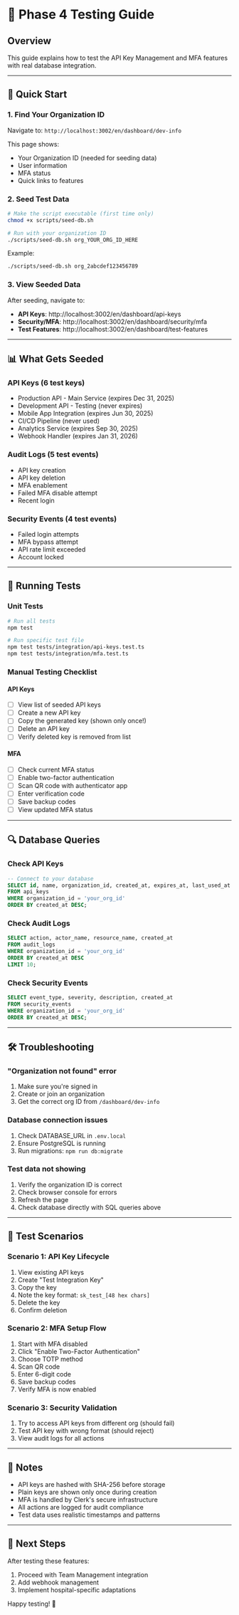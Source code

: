 # 🧪 Phase 4 Testing Guide

## Overview

This guide explains how to test the API Key Management and MFA features with real database integration.

---

## 🚀 Quick Start

### 1. Find Your Organization ID

Navigate to: `http://localhost:3002/en/dashboard/dev-info`

This page shows:
- Your Organization ID (needed for seeding data)
- User information
- MFA status
- Quick links to features

### 2. Seed Test Data

```bash
# Make the script executable (first time only)
chmod +x scripts/seed-db.sh

# Run with your organization ID
./scripts/seed-db.sh org_YOUR_ORG_ID_HERE
```

Example:
```bash
./scripts/seed-db.sh org_2abcdef123456789
```

### 3. View Seeded Data

After seeding, navigate to:
- **API Keys**: http://localhost:3002/en/dashboard/api-keys
- **Security/MFA**: http://localhost:3002/en/dashboard/security/mfa
- **Test Features**: http://localhost:3002/en/dashboard/test-features

---

## 📊 What Gets Seeded

### API Keys (6 test keys)
- Production API - Main Service (expires Dec 31, 2025)
- Development API - Testing (never expires)
- Mobile App Integration (expires Jun 30, 2025)
- CI/CD Pipeline (never used)
- Analytics Service (expires Sep 30, 2025)
- Webhook Handler (expires Jan 31, 2026)

### Audit Logs (5 test events)
- API key creation
- API key deletion
- MFA enablement
- Failed MFA disable attempt
- Recent login

### Security Events (4 test events)
- Failed login attempts
- MFA bypass attempt
- API rate limit exceeded
- Account locked

---

## 🧪 Running Tests

### Unit Tests
```bash
# Run all tests
npm test

# Run specific test file
npm test tests/integration/api-keys.test.ts
npm test tests/integration/mfa.test.ts
```

### Manual Testing Checklist

#### API Keys
- [ ] View list of seeded API keys
- [ ] Create a new API key
- [ ] Copy the generated key (shown only once!)
- [ ] Delete an API key
- [ ] Verify deleted key is removed from list

#### MFA
- [ ] Check current MFA status
- [ ] Enable two-factor authentication
- [ ] Scan QR code with authenticator app
- [ ] Enter verification code
- [ ] Save backup codes
- [ ] View updated MFA status

---

## 🔍 Database Queries

### Check API Keys
```sql
-- Connect to your database
SELECT id, name, organization_id, created_at, expires_at, last_used_at
FROM api_keys
WHERE organization_id = 'your_org_id'
ORDER BY created_at DESC;
```

### Check Audit Logs
```sql
SELECT action, actor_name, resource_name, created_at
FROM audit_logs
WHERE organization_id = 'your_org_id'
ORDER BY created_at DESC
LIMIT 10;
```

### Check Security Events
```sql
SELECT event_type, severity, description, created_at
FROM security_events
WHERE organization_id = 'your_org_id'
ORDER BY created_at DESC;
```

---

## 🛠️ Troubleshooting

### "Organization not found" error
1. Make sure you're signed in
2. Create or join an organization
3. Get the correct org ID from `/dashboard/dev-info`

### Database connection issues
1. Check DATABASE_URL in `.env.local`
2. Ensure PostgreSQL is running
3. Run migrations: `npm run db:migrate`

### Test data not showing
1. Verify the organization ID is correct
2. Check browser console for errors
3. Refresh the page
4. Check database directly with SQL queries above

---

## 🎯 Test Scenarios

### Scenario 1: API Key Lifecycle
1. View existing API keys
2. Create "Test Integration Key"
3. Copy the key
4. Note the key format: `sk_test_[48 hex chars]`
5. Delete the key
6. Confirm deletion

### Scenario 2: MFA Setup Flow
1. Start with MFA disabled
2. Click "Enable Two-Factor Authentication"
3. Choose TOTP method
4. Scan QR code
5. Enter 6-digit code
6. Save backup codes
7. Verify MFA is now enabled

### Scenario 3: Security Validation
1. Try to access API keys from different org (should fail)
2. Test API key with wrong format (should reject)
3. View audit logs for all actions

---

## 📝 Notes

- API keys are hashed with SHA-256 before storage
- Plain keys are shown only once during creation
- MFA is handled by Clerk's secure infrastructure
- All actions are logged for audit compliance
- Test data uses realistic timestamps and patterns

---

## 🚀 Next Steps

After testing these features:
1. Proceed with Team Management integration
2. Add webhook management
3. Implement hospital-specific adaptations

Happy testing! 🎉
